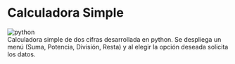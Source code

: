 # Calculadora Simple
![python](https://user-images.githubusercontent.com/129324603/228925796-9f278c1f-27fb-4e71-8148-8c9d713c068c.jpg)
<br>
Calculadora simple de dos cifras desarrollada en python.
Se despliega un menú (Suma, Potencia, División, Resta) y al elegir la opción deseada solicita los datos.
